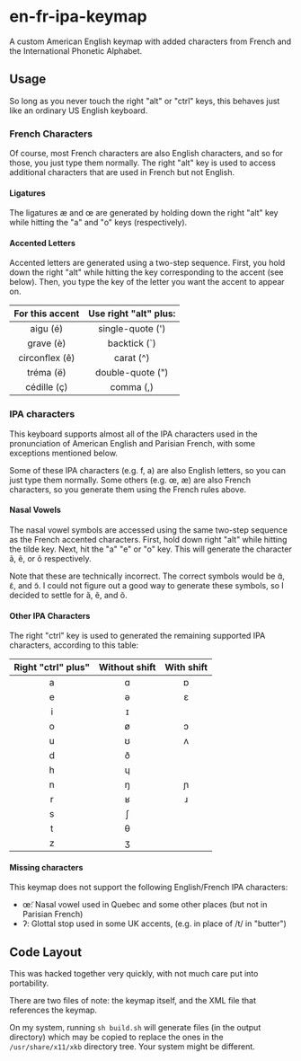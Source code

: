 # en-fr-ipa-keymap
A custom American English keymap with added characters from French and the International Phonetic Alphabet.

## Usage
So long as you never touch the right "alt" or "ctrl" keys, this behaves just like an ordinary US English keyboard.

### French Characters

Of course, most French characters are also English characters, and so for those, you just type them normally.  The right
"alt" key is used to access additional characters that are used in French but not English.

#### Ligatures
The ligatures æ and œ are generated by holding down the right "alt" key while hitting the "a" and "o" keys (respectively).  

#### Accented Letters
Accented letters are generated using a two-step sequence. First, you hold down the right "alt" while hitting the
key corresponding to the accent (see below). Then, you type the key of the letter you want the accent to appear on.

| For this accent | Use right "alt" plus: |
|:---------------:|:---------------------:|
| aigu (é)        | single-quote (')      |
| grave (è)       | backtick (`)          |
| circonflex (ê)  | carat (^)             |
| tréma (ë)       | double-quote (")      |
| cédille (ç)     | comma (,)             |


### IPA characters

This keyboard supports almost all of the IPA characters used in the pronunciation of American English and Parisian French,
with some exceptions mentioned below.

Some of these IPA characters (e.g. f, a) are also English letters, so you can just type them normally.
Some others (e.g. œ, æ) are also French characters, so you generate them using the French rules above.

#### Nasal Vowels

The nasal vowel symbols are accessed using the same two-step sequence as the French accented characters.
First, hold down right "alt" while hitting the tilde key. Next, hit the "a" "e" or "o" key. This will
generate the character ã, ẽ, or õ respectively.

Note that these are technically incorrect. The correct symbols would be ɑ̃, ɛ̃, and ɔ̃. I could not figure out a good way to
generate these symbols, so I decided to settle for ã, ẽ, and õ.  

#### Other IPA Characters

The right "ctrl" key is used to generated the remaining supported IPA characters, according to this table:

| Right "ctrl" plus" | Without shift | With shift |
|:------------------:|:-------------:|:----------:|
|a                   |ɑ              |ɒ           |
|e                   |ə              |ɛ           |
|i                   |ɪ              |            |
|o                   |ø              |ɔ           |
|u                   |ʊ              |ʌ           |
|d                   |ð              |            |
|h                   |ɥ              |            |
|n                   |ŋ              |ɲ           |
|r                   |ʁ              |ɹ           |
|s                   |ʃ              |            |
|t                   |θ              |            |
|z                   |ʒ              |            |

#### Missing characters
This keymap does not support the following English/French IPA characters:

- œ̃: Nasal vowel used in Quebec and some other places (but not in Parisian French)
- ʔ: Glottal stop used in some UK accents, (e.g. in place of /t/ in "butter")


## Code Layout
This was hacked together very quickly, with not much care put into portability.

There are two files of note: the keymap itself, and the XML file that references the keymap.

On my system, running `sh build.sh` will generate files (in the output directory) which may be copied
to replace the ones in the `/usr/share/x11/xkb` directory tree. Your system might be different.
